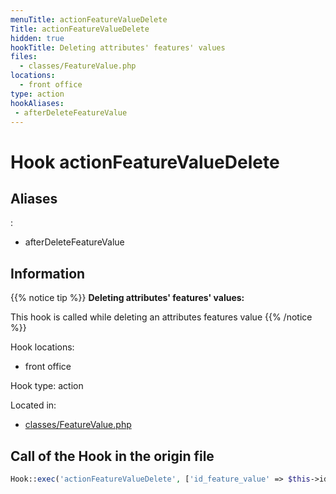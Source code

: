 ```yaml
---
menuTitle: actionFeatureValueDelete
Title: actionFeatureValueDelete
hidden: true
hookTitle: Deleting attributes' features' values
files:
  - classes/FeatureValue.php
locations:
  - front office
type: action
hookAliases:
 - afterDeleteFeatureValue
---
```


# Hook actionFeatureValueDelete

## Aliases
: 
 - afterDeleteFeatureValue



## Information

{{% notice tip %}}
**Deleting attributes' features' values:** 

This hook is called while deleting an attributes features value
{{% /notice %}}

Hook locations: 
  - front office

Hook type: action

Located in: 
  - [classes/FeatureValue.php](https://github.com/PrestaShop/PrestaShop/blob/8.0.x/classes/FeatureValue.php)

## Call of the Hook in the origin file

```php
Hook::exec('actionFeatureValueDelete', ['id_feature_value' => $this->id])
```